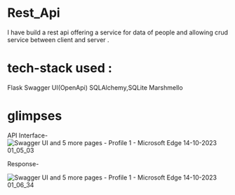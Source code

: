 # Rest_Api
I have build a rest api offering a service for data of people and allowing crud service between client and server .
# tech-stack used :
Flask
Swagger UI(OpenApi)
SQLAlchemy,SQLite
Marshmello

# glimpses

API Interface-
![Swagger UI and 5 more pages - Profile 1 - Microsoft​ Edge 14-10-2023 01_05_03](https://github.com/vashisht9474/Rest_Api/assets/77716898/f281731a-0036-4ff4-91c9-e721f3782a2e)

Response-

![Swagger UI and 5 more pages - Profile 1 - Microsoft​ Edge 14-10-2023 01_06_34](https://github.com/vashisht9474/Rest_Api/assets/77716898/d13de5c6-77e6-42f6-922e-251f134c2a51)
